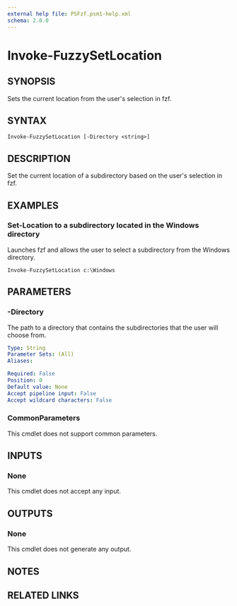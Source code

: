 ```yaml
---
external help file: PSFzf.psm1-help.xml
schema: 2.0.0
---
```


# Invoke-FuzzySetLocation
## SYNOPSIS
Sets the current location from the user's selection in fzf.
## SYNTAX

```
Invoke-FuzzySetLocation [-Directory <string>]
```

## DESCRIPTION
Set the current location of a subdirectory based on the user's selection in fzf.  
## EXAMPLES

### Set-Location to a subdirectory located in the Windows directory
	
Launches fzf and allows the user to select a subdirectory from the Windows directory.

```
Invoke-FuzzySetLocation c:\Windows
```

## PARAMETERS
### -Directory
The path to a directory that contains the subdirectories that the user will choose from.

```yaml
Type: String
Parameter Sets: (All)
Aliases:

Required: False
Position: 0
Default value: None
Accept pipeline input: False
Accept wildcard characters: False
```

### CommonParameters
This cmdlet does not support common parameters.
## INPUTS

### None 
This cmdlet does not accept any input.
## OUTPUTS

### None
This cmdlet does not generate any output.
## NOTES

## RELATED LINKS

